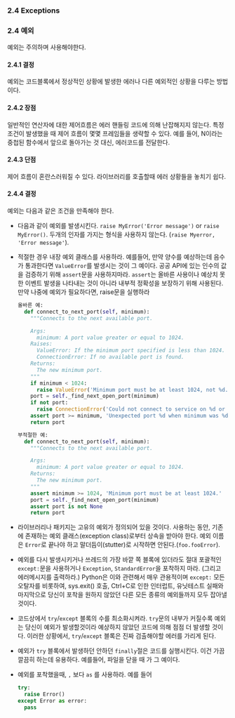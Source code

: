 <a id="s2.4-exceptions"></a>
<a id="exceptions"></a>
### 2.4 Exceptions
### 2.4 예외

예외는 주의하며 사용해야한다.
<a id="s2.4.1-definition"></a>

#### 2.4.1 결정

예외는 코드블록에서 정상적인 상황에 발생한 에러나 다른 예외적인 상황을 다루는 방법이다.  
<a id="s2.4.2-pros"></a>

#### 2.4.2 장점

일반적인 연산자에 대한 제어흐름은 에러 핸들링 코드에 의해 난잡해지지 않는다.
특정 조건이 발생했을 때 제어 흐름이 몇몇 프레임들을 생략할 수 있다.
예를 들어, N이라는 중첩된 함수에서 앞으로 돌아가는 것 대신, 에러코드를 전달한다.
<a id="s2.4.3-cons"></a>

#### 2.4.3 단점

제어 흐름이 혼란스러워질 수 있다. 라이브러리를 호출할때 에러 상황들을 놓치기 쉽다.
<a id="s2.4.4-decision"></a>

#### 2.4.4 결정

예외는 다음과 같은 조건을 만족해야 한다.

-   다음과 같이 예외를 발생시킨다.  `raise MyError('Error message')` or `raise MyError()`.
    두개의 인자를 가지는 형식을 사용하지 않는다. (`raise Myerror, 'Error message'`).
    
-   적절한 경우 내장 예외 클래스를 사용하라. 예를들어, 만약 양수를 예상하는데 음수가 통과한다면 `ValueError`를 발생시는 것이 그 예이다.
    공공 API에 있는 인수의 값을 검증하기 위해 `assert`문을 사용하지마라. 
    `assert`는 올바른 사용이나 예상치 못한 이벤트 발생을 나타내는 것이 아니라 내부적 정확성을 보장하기 위해 사용된다.
    만약 나중에 예외가 필요하다면, raise문을 실행하라
    
    ```python
    올바른 예:
      def connect_to_next_port(self, minimum):
        """Connects to the next available port.

        Args:
          minimum: A port value greater or equal to 1024.
        Raises:
          ValueError: If the minimum port specified is less than 1024.
          ConnectionError: If no available port is found.
        Returns:
          The new minimum port.
        """
        if minimum < 1024:
          raise ValueError('Minimum port must be at least 1024, not %d.' % (minimum,))
        port = self._find_next_open_port(minimum)
        if not port:
          raise ConnectionError('Could not connect to service on %d or higher.' % (minimum,))
        assert port >= minimum, 'Unexpected port %d when minimum was %d.' % (port, minimum)
        return port
    ```

    ```python
    부적절한 예:
      def connect_to_next_port(self, minimum):
        """Connects to the next available port.

        Args:
          minimum: A port value greater or equal to 1024.
        Returns:
          The new minimum port.
        """
        assert minimum >= 1024, 'Minimum port must be at least 1024.'
        port = self._find_next_open_port(minimum)
        assert port is not None
        return port
    ```


-   라이브러리나 패키지는 고유의 예외가 정의되어 있을 것이다. 사용하는 동안, 기존에 존재하는 예외 클래스(exception class)로부터 상속을 받아야 한다.
    예외 이름은 `Error`로 끝나야 하고 말더듬이(stutter)로 시작하면 안된다.(`foo.fooError`).
    
-   예외를 다시 발생시키거나 쓰레드의 가장 바깥 쪽 블록에 있더라도 절대 포괄적인 `except:`문을 사용하거나 `Exception`, `StandardError`을 포착하지 마라.
    (그리고 에러메시지를 출력하라.) Python은 이와 관련해서 매우 관용적이며 `except:` 모든 오탈자를 비롯하여, sys.exit() 호출,
    Ctrl+C로 인한 인터럽트, 유닛테스트 실패와 마지막으로 당신이 포착을 원하지 않았던 다른 모든 종류의 예외들까지 모두 잡아낼 것이다. 
   
-   코드상에서 `try`/`except` 블록의 수를 최소화시켜라. `try`문의 내부가 커질수록 예외는 당신이 예외가 발생할것이라 예상하지 않았던 코드에 의해 점점 더 발생할 것이다.
    이러한 상황에서, `try`/`except` 블록은 진짜 검출해야할 에러를 가리게 된다.


-   예외가 `try` 블록에서 발생하던 안하던 `finally`절은 코드를 실행시킨다. 이건 가끔 깔끔히 하는데 유용하다. 예를들어, 파일을 닫을 때 가 그 예이다. 

-   예외를 포착했을때, `,` 보다  `as` 를 사용하라. 예를 들어 

    ```python
    try:
      raise Error()
    except Error as error:
      pass
    ```
